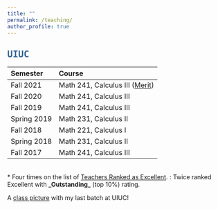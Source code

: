 ```yaml
---
title: ""
permalink: /teaching/
author_profile: true
---
```

<script type="text/javascript"
  src="https://www.maths.nottingham.ac.uk/plp/pmadw/LaTeXMathML.js">
 </script>

## <kbd id="TeachUIUC"><a href="#TeachUIUC" style="text-decoration: none; color: #326496">UIUC</a></kbd>

 

| Semester  | Course               | 
|:--------|:-----------------------------------|
| Fall 2021 | Math 241, Calculus III (<a href="https://merit.illinois.edu/about-merit/" target="_blank">Merit</a>) |
| Fall 2020 | Math 241, Calculus III |
| Fall 2019 | Math 241, Calculus III |
| Spring 2019 | Math 231, Calculus II |
| Fall 2018 | Math 221, Calculus I |
| Spring 2018 | Math 231, Calculus II |
| Fall 2017 | Math 241, Calculus III |

<br>
* Four times on the list of <a href="https://citl.illinois.edu/citl-101/measurement-evaluation/teaching-evaluation/teaching-evaluations-(ices)/teachers-ranked-as-excellent" target="_blank"> Teachers Ranked as Excellent</a>.
  : Twice ranked Excellent with <b>_Outstanding_</b> (top 10%) rating. 
  
A <a href="http://neerbhardwaj.github.io/images/Merit.jpg" target="_blank">class picture</a> with my last batch at UIUC!
  





  


  
